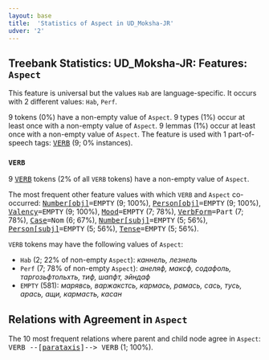 ```yaml
---
layout: base
title:  'Statistics of Aspect in UD_Moksha-JR'
udver: '2'
---
```


## Treebank Statistics: UD_Moksha-JR: Features: `Aspect`

This feature is universal but the values `Hab` are language-specific.
It occurs with 2 different values: `Hab`, `Perf`.

9 tokens (0%) have a non-empty value of `Aspect`.
9 types (1%) occur at least once with a non-empty value of `Aspect`.
9 lemmas (1%) occur at least once with a non-empty value of `Aspect`.
The feature is used with 1 part-of-speech tags: <tt><a href="mdf_jr-pos-VERB.html">VERB</a></tt> (9; 0% instances).

### `VERB`

9 <tt><a href="mdf_jr-pos-VERB.html">VERB</a></tt> tokens (2% of all `VERB` tokens) have a non-empty value of `Aspect`.

The most frequent other feature values with which `VERB` and `Aspect` co-occurred: <tt><a href="mdf_jr-feat-Number-obj.html">Number[obj]</a></tt><tt>=EMPTY</tt> (9; 100%), <tt><a href="mdf_jr-feat-Person-obj.html">Person[obj]</a></tt><tt>=EMPTY</tt> (9; 100%), <tt><a href="mdf_jr-feat-Valency.html">Valency</a></tt><tt>=EMPTY</tt> (9; 100%), <tt><a href="mdf_jr-feat-Mood.html">Mood</a></tt><tt>=EMPTY</tt> (7; 78%), <tt><a href="mdf_jr-feat-VerbForm.html">VerbForm</a></tt><tt>=Part</tt> (7; 78%), <tt><a href="mdf_jr-feat-Case.html">Case</a></tt><tt>=Nom</tt> (6; 67%), <tt><a href="mdf_jr-feat-Number-subj.html">Number[subj]</a></tt><tt>=EMPTY</tt> (5; 56%), <tt><a href="mdf_jr-feat-Person-subj.html">Person[subj]</a></tt><tt>=EMPTY</tt> (5; 56%), <tt><a href="mdf_jr-feat-Tense.html">Tense</a></tt><tt>=EMPTY</tt> (5; 56%).

`VERB` tokens may have the following values of `Aspect`:

* `Hab` (2; 22% of non-empty `Aspect`): <em>каннель, лезнель</em>
* `Perf` (7; 78% of non-empty `Aspect`): <em>анеляф, максф, содафоль, таргозьфтольхть, тиф, шапфт, эйндаф</em>
* `EMPTY` (581): <em>марявсь, варжакстсь, кармась, рамась, сась, тусь, арась, ащи, кармасть, касан</em>

## Relations with Agreement in `Aspect`

The 10 most frequent relations where parent and child node agree in `Aspect`:
<tt>VERB --[<tt><a href="mdf_jr-dep-parataxis.html">parataxis</a></tt>]--> VERB</tt> (1; 100%).

